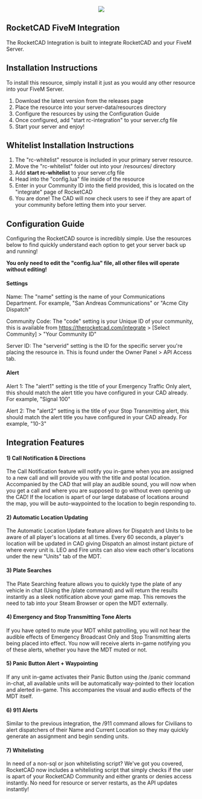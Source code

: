<p align="center">
  <img src="https://i.imgur.com/jPYeXxF.png">
</p>

## RocketCAD FiveM Integration

The RocketCAD Integration is built to integrate RocketCAD and your FiveM Server.

## Installation Instructions

To install this resource, simply install it just as you would any other resource into your FiveM Server. 

1) Download the latest version from the releases page
2) Place the resource into your server-data/resources directory
3) Configure the resources by using the Configuration Guide
4) Once configured, add "start rc-integration" to your server.cfg file
5) Start your server and enjoy!

## Whitelist Installation Instructions

1) The "rc-whitelist" resource is included in your primary server resource.
2) Move the "rc-whitelist" folder out into your /resources/ directory
3) Add **start rc-whitelist** to your server.cfg file
4) Head into the "config.lua" file inside of the resource
5) Enter in your Community ID into the field provided, this is located on the "integrate" page of RocketCAD
6) You are done! The CAD will now check users to see if they are apart of your community before letting them into your server.

## Configuration Guide

Configuring the RocketCAD source is incredibly simple. Use the resources below to find quickly understand each option to get your server back up and running!

**You only need to edit the "config.lua" file, all other files will operate without editing!**

#### Settings

Name: The "name" setting is the name of your Communications Department. For example, "San Andreas Communications" or "Acme City Dispatch"

Community Code: The "code" setting is your Unique ID of your community, this is available from https://therocketcad.com/integrate > [Select Community] > "Your Community ID"

Server ID: The "serverid" setting is the ID for the specific server you're placing the resource in. This is found under the Owner Panel > API Access tab.

#### Alert

Alert 1: The "alert1" setting is the title of your Emergency Traffic Only alert, this should match the alert title you have configured in your CAD already. For example, "Signal 100"

Alert 2: The "alert2" setting is the title of your Stop Transmitting alert, this should match the alert title you have configured in your CAD already. For example, "10-3"

## Integration Features

#### 1) Call Notification & Directions
The Call Notification feature will notify you in-game when you are assigned to a new call and will provide you with the title and postal location. Accompanied by the CAD that will play an audible sound, you will now when you get a call and where you are supposed to go without even opening up the CAD! If the location is apart of our large database of locations around the map, you will be auto-waypointed to the location to begin responding to.

#### 2) Automatic Location Updating
The Automatic Location Update feature allows for Dispatch and Units to be aware of all player's locations at all times. Every 60 seconds, a player's location will be updated in CAD giving Dispatch an almost instant picture of where every unit is. LEO and Fire units can also view each other's locations under the new "Units" tab of the MDT.

#### 3) Plate Searches
The Plate Searching feature allows you to quickly type the plate of any vehicle in chat (Using the /plate command) and will return the results instantly as a sleek notification above your game map. This removes the need to tab into your Steam Browser or open the MDT externally.

#### 4) Emergency and Stop Transmitting Tone Alerts
If you have opted to mute your MDT whilst patrolling, you will not hear the audible effects of Emergency Broadcast Only and Stop Transmitting alerts being placed into effect. You now will receive alerts in-game notifying you of these alerts, whether you have the MDT muted or not.

#### 5) Panic Button Alert + Waypointing
If any unit in-game activates their Panic Button using the /panic command in-chat, all available units will be automatically way-pointed to their location and alerted in-game. This accompanies the visual and audio effects of the MDT itself.

#### 6) 911 Alerts
Similar to the previous integration, the /911 command allows for Civilians to alert dispatchers of their Name and Current Location so they may quickly generate an assignment and begin sending units.

#### 7) Whitelisting
In need of a non-sql or json whitelisting script? We've got you covered, RocketCAD now includes a whitelisting script that simply checks if the user is apart of your RocketCAD Community and either grants or denies access instantly. No need for resource or server restarts, as the API updates instantly!
